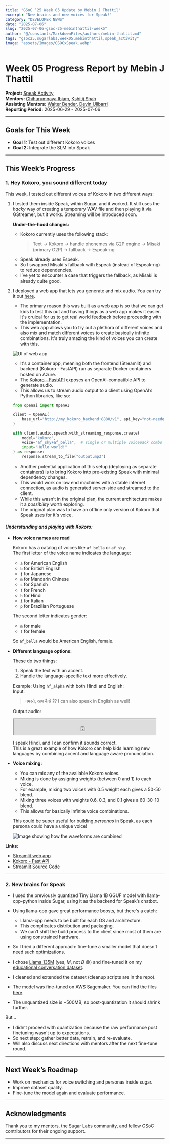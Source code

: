 ```yaml
---
title: "GSoC ’25 Week 05 Update by Mebin J Thattil"
excerpt: "New brains and new voices for Speak!"
category: "DEVELOPER NEWS"
date: "2025-07-06"
slug: "2025-07-06-gsoc-25-mebinthattil-week5"
author: "@/constants/MarkdownFiles/authors/mebin-thattil.md"
tags: "gsoc25,sugarlabs,week05,mebinthattil,speak_activity"
image: "assets/Images/GSOCxSpeak.webp"
---
```


<!-- markdownlint-disable -->

# Week 05 Progress Report by Mebin J Thattil

**Project:** [Speak Activity](https://github.com/sugarlabs/speak)  
**Mentors:** [Chihurumnaya Ibiam](https://github.com/chimosky), [Kshitij Shah](https://github.com/kshitijdshah99)  
**Assisting Mentors:** [Walter Bender](https://github.com/walterbender), [Devin Ulibarri](https://github.com/pikurasa)  
**Reporting Period:** 2025-06-29 - 2025-07-06

---

## Goals for This Week

- **Goal 1:** Test out different Kokoro voices  
- **Goal 2:** Integrate the SLM into Speak  

---

## This Week’s Progress

### **1. Hey Kokoro, you sound different today**

This week, I tested out different voices of Kokoro in two different ways:

1. I tested them inside Speak, within Sugar, and it worked. It still uses the _hacky_ way of creating a temporary WAV file and then playing it via GStreamer, but it works. Streaming will be introduced soon.  

    **Under-the-hood changes:**
    - Kokoro currently uses the following stack:  
      > Text → Kokoro → handle phonemes via G2P engine → Misaki (primary G2P) → fallback → Espeak-ng  
    - Speak already uses Espeak.  
    - So I swapped Misaki's fallback with Espeak (instead of Espeak-ng) to reduce dependencies.  
    - I’ve yet to encounter a case that triggers the fallback, as Misaki is already quite good.

2. I deployed a web app that lets you generate and mix audio. You can try it out [here](https://newstreamlit-frontend.blackpond-9921706d.eastus.azurecontainerapps.io/).
    - The primary reason this was built as a web app is so that we can get kids to test this out and having things as a web app makes it easier. It's cruical for us to get real world feedback before proceeding with the implementation.
    - This web app allows you to try out a plethora of different voices and also mix and match different voices to create basically infinite combinations. It's truly amazing the kind of voices you can create with this.

    ![UI of web app](https://mebin.shop/Kokoro-Streamlit-UI.webp)

    - It's a container app, meaning both the frontend (Streamlit) and backend (Kokoro - FastAPI) run as separate Docker containers hosted on Azure.  
    - The [Kokoro - FastAPI](https://github.com/mebinthattil/Kokoro-FastAPI) exposes an OpenAI-compatible API to generate audio.  
    - This allows us to stream audio output to a client using OpenAI’s Python libraries, like so:

    ```python
    from openai import OpenAI

    client = OpenAI(
        base_url="http://my_kokoro_backend:8880/v1", api_key="not-needed"
    )

    with client.audio.speech.with_streaming_response.create(
        model="kokoro",
        voice="af_sky+af_bella",  # single or multiple voicepack combo
        input="Hello world!"
    ) as response:
        response.stream_to_file("output.mp3")
    ```

    - Another potential application of this setup (deploying as separate containers) is to bring Kokoro into pre-existing Speak with minimal dependency changes.  
    - This would work on low end machines with a stable internet connection, as audio is generated server-side and streamed to the client.  
    - While this wasn’t in the original plan, the current architecture makes it a _possibility_ worth exploring.
    - The original plan was to have an offline only version of Kokoro that Speak uses for it's voice. 

#### _Understanding and playing with Kokoro:_

- **How voice names are read**

    Kokoro has a catalog of voices like `af_bella` or `af_sky`.  
    The first letter of the voice name indicates the language:
    - `a` for American English
    - `b` for British English
    - `j` for Japanese
    - `m` for Mandarin Chinese
    - `s` for Spanish
    - `f` for French
    - `h` for Hindi
    - `i` for Italian
    - `p` for Brazilian Portuguese

    The second letter indicates gender:
    - `m` for male  
    - `f` for female  

    So `af_bella` would be American English, female.

- **Different language options:**

    These do two things:
    1. Speak the text with an accent.
    2. Handle the language-specific text more effectively.

    Example: Using `hf_alpha` with both Hindi and English:  
    Input:
    > नमस्ते, आप कैसे हैं? I can also speak in English as well!

    Output audio:  
    <iframe src="https://drive.google.com/file/d/1vd0V3hoZlEYQBhm9clSeeDz25qwtwXEE/preview" width="450" height="50" allow="autoplay"></iframe>

    I speak Hindi, and I can confirm it sounds correct.  
    This is a great example of how Kokoro can help kids learning new languages by combining accent and language aware pronunciation.

- **Voice mixing:**

    - You can mix any of the available Kokoro voices.
    - Mixing is done by assigning weights (between 0 and 1) to each voice.
    - For example, mixing two voices with 0.5 weight each gives a 50-50 blend.
    - Mixing three voices with weights 0.6, 0.3, and 0.1 gives a 60-30-10 blend.
    - This allows for basically infinite voice combinations.

    This could be super useful for building *personas* in Speak, as each persona could have a unique voice!

    ![Image showing how the waveforms are combined](https://github.com/mebinthattil/Kokoro-FastAPI/raw/master/assets/voice_analysis.webp)

**Links:**
- [Streamlit web app](https://newstreamlit-frontend.blackpond-9921706d.eastus.azurecontainerapps.io/)
- [Kokoro - Fast API](https://github.com/mebinthattil/Kokoro-FastAPI)
- [Streamlit Source Code](https://github.com/mebinthattil/Streamlit-Kokoro-Voice-Mixer-Demo)

---

### **2. New brains for Speak**

- I used the previously quantized Tiny Llama 1B GGUF model with llama-cpp-python inside Sugar, using it as the backend for Speak’s chatbot.  
- Using llama-cpp gave great performance boosts, but there's a catch:  
    - Llama-cpp needs to be built for each OS and architecture.
    - This complicates distribution and packaging.  
    - We can’t shift the build process to the client since most of them are using constrained hardware.

- So I tried a different approach: fine-tune a smaller model that doesn't need such optimizations.
- I chose [Llama 135M](https://huggingface.co/amd/AMD-Llama-135m) (yes, *M*, not *B* 😄) and fine-tuned it on my [educational conversation dataset](https://github.com/mebinthattil/Education-Dialogue-Dataset).
- I cleaned and extended the dataset (cleanup scripts are in the repo).
- The model was fine-tuned on AWS Sagemaker. You can find the files [here](https://huggingface.co/MebinThattil/Llama-135M-FT/tree/main).
- The unquantized size is ~500MB, so post-quantization it should shrink further.

But...

- I didn’t proceed with quantization because the raw performance post finetuning wasn’t up to expectations.
- So next step: gather better data, retrain, and re-evaluate.
- Will also discuss next directions with mentors after the next fine-tune round.

---

## Next Week’s Roadmap

- Work on mechanics for voice switching and personas inside sugar.  
- Improve dataset quality.  
- Fine-tune the model again and evaluate performance.

---

## Acknowledgments

Thank you to my mentors, the Sugar Labs community, and fellow GSoC contributors for their ongoing support.

---
